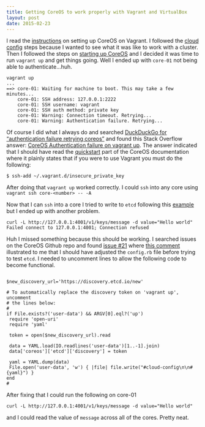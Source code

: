 ```yaml
---
title: Getting CoreOS to work properly with Vagrant and VirtualBox
layout: post
date: 2015-02-23
---
```


I read the [instructions](https://coreos.com/docs/running-coreos/platforms/vagrant/) on setting up CoreOS on Vagrant. I followed the [cloud config](https://coreos.com/docs/running-coreos/platforms/vagrant/#cloud-config) steps because I wanted to see what it was like to work with a cluster. Then I followed the steps on [starting up CoreOS](https://coreos.com/docs/running-coreos/platforms/vagrant/#start-up-coreos) and I decided it was time to run `vagrant up` and get things going. Well I ended up with `core-01` not being able to authenticate...huh.

```
vagrant up
...
==> core-01: Waiting for machine to boot. This may take a few minutes...
    core-01: SSH address: 127.0.0.1:2222
    core-01: SSH username: vagrant
    core-01: SSH auth method: private key
    core-01: Warning: Connection timeout. Retrying...
    core-01: Warning: Authentication failure. Retrying...

```

Of course I did what I always do and searched [DuckDuckGo for “authentication failure retrying coreos”](https://duckduckgo.com/?q=authentication+failure+retrying+coreos) and found this Stack Overflow answer: [CoreOS Authentication failure on vagrant up](http://stackoverflow.com/questions/24867490/coreos-authentication-failure-on-vagrant-up). The answer indicated that I should have read the [quickstart](https://coreos.com/docs/quickstart/) part of the CoreOS documentation where it plainly states that if you were to use Vagrant you must do the following:

```
$ ssh-add ~/.vagrant.d/insecure_private_key
```

After doing that `vagrant up` worked correctly. I could `ssh` into any core using `vagrant ssh core-<number> -- -A`

Now that I can `ssh` into a core I tried to write to `etcd` following this [example](https://coreos.com/docs/quickstart/#service-discovery-with-etcd) but I ended up with another problem.
```
curl -L http://127.0.0.1:4001/v1/keys/message -d value="Hello world"
Failed connect to 127.0.0.1:4001; Connection refused
```

Huh I missed something because this should be working. I searched issues on the CoreOS Github repo and found [issue #21](https://github.com/coreos/docs/issues/21) where [this comment](https://github.com/coreos/docs/issues/21#issuecomment-68761331) illustrated to me that I should have adjusted the `config.rb` file before trying to test `etcd`. I needed to uncomment lines to allow the following code to become functional.

```

$new_discovery_url='https://discovery.etcd.io/new'

# To automatically replace the discovery token on 'vagrant up', uncomment
# the lines below:
#
if File.exists?('user-data') && ARGV[0].eql?('up')
 require 'open-uri'
 require 'yaml'

 token = open($new_discovery_url).read

 data = YAML.load(IO.readlines('user-data')[1..-1].join)
 data['coreos']['etcd']['discovery'] = token

 yaml = YAML.dump(data)
 File.open('user-data', 'w') { |file| file.write("#cloud-config\n\n#{yaml}") }
end
#

```

After fixing that I could run the following on core-01
```
curl -L http://127.0.0.1:4001/v1/keys/message -d value="Hello world"

```

and I could read the value of `message` across all of the cores. Pretty neat.
